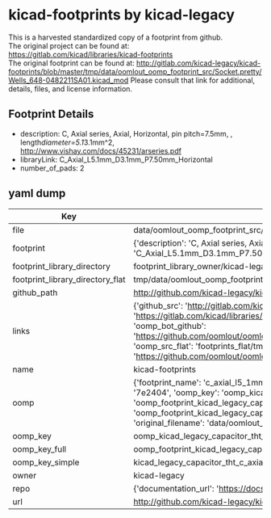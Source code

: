 # kicad-footprints by kicad-legacy  
This is a harvested standardized copy of a footprint from github.  
The original project can be found at:  
https://gitlab.com/kicad/libraries/kicad-footprints  
The original footprint can be found at:
http://gitlab.com/kicad-legacy/kicad-footprints/blob/master/tmp/data/oomlout_oomp_footprint_src/Socket.pretty/Wells_648-0482211SA01.kicad_mod
Please consult that link for additional, details, files, and license information.  
## Footprint Details
* description: C, Axial series, Axial, Horizontal, pin pitch=7.5mm, , length*diameter=5.1*3.1mm^2, http://www.vishay.com/docs/45231/arseries.pdf  
* libraryLink: C_Axial_L5.1mm_D3.1mm_P7.50mm_Horizontal  
* number_of_pads: 2  
## yaml dump  
| Key | Value |  
| --- | --- |  
| file | data/oomlout_oomp_footprint_src/kicad-footprints/Capacitor_THT.pretty/C_Axial_L5.1mm_D3.1mm_P7.50mm_Horizontal.kicad_mod |  
| footprint | {'description': 'C, Axial series, Axial, Horizontal, pin pitch=7.5mm, , length*diameter=5.1*3.1mm^2, http://www.vishay.com/docs/45231/arseries.pdf', 'libraryLink': 'C_Axial_L5.1mm_D3.1mm_P7.50mm_Horizontal', 'number_of_pads': 2} |  
| footprint_library_directory | footprint_library_owner/kicad-legacy_kicad-footprints |  
| footprint_library_directory_flat | tmp/data/oomlout_oomp_footprint_src/footprints_flat/kicad_legacy_capacitor_tht_c_axial_l5_1mm_d3_1mm_p7_50mm_horizontal/working |  
| github_path | http://github.com/kicad-legacy/kicad-footprints/blob/master/tmp/data/oomlout_oomp_footprint_src/Capacitor_THT.pretty/C_Axial_L5.1mm_D3.1mm_P7.50mm_Horizontal.kicad_mod |  
| links | {'github_src': 'http://gitlab.com/kicad-legacy/kicad-footprints/blob/master/tmp/data/oomlout_oomp_footprint_src/Socket.pretty/Wells_648-0482211SA01.kicad_mod', 'github_src_repo': 'https://gitlab.com/kicad/libraries/kicad-footprints', 'oomp_bot': 'tmp/data/oomlout_oomp_footprint_src/footprints/kicad_legacy_capacitor_tht_c_axial_l5_1mm_d3_1mm_p7_50mm_horizontal/working', 'oomp_bot_github': 'https://github.com/oomlout/oomlout_oomp_footprint_bot/tree/main/tmp/data/oomlout_oomp_footprint_src/footprints/kicad_legacy_capacitor_tht_c_axial_l5_1mm_d3_1mm_p7_50mm_horizontal/working', 'oomp_src_flat': 'footprints_flat/tmp/data/oomlout_oomp_footprint_src/footprints_flat/kicad_legacy_capacitor_tht_c_axial_l5_1mm_d3_1mm_p7_50mm_horizontal/working', 'oomp_src_flat_github': 'https://github.com/oomlout/oomlout_oomp_footprint_src/tree/main/tmp/data/oomlout_oomp_footprint_src/footprints_flat/kicad_legacy_capacitor_tht_c_axial_l5_1mm_d3_1mm_p7_50mm_horizontal/working'} |  
| name | kicad-footprints |  
| oomp | {'footprint_name': 'c_axial_l5_1mm_d3_1mm_p7_50mm_horizontal', 'library_name': 'capacitor_tht', 'md5': '7e24046dc0ff56dd11d4c4cf23f85313', 'md5_10': '7e24046dc0', 'md5_5': '7e240', 'md5_6': '7e2404', 'oomp_key': 'oomp_kicad_legacy_capacitor_tht_c_axial_l5_1mm_d3_1mm_p7_50mm_horizontal', 'oomp_key_extra': 'oomp_footprint_kicad_legacy_capacitor_tht_c_axial_l5_1mm_d3_1mm_p7_50mm_horizontal', 'oomp_key_full': 'oomp_footprint_kicad_legacy_capacitor_tht_c_axial_l5_1mm_d3_1mm_p7_50mm_horizontal_7e2404', 'oomp_key_simple': 'kicad_legacy_capacitor_tht_c_axial_l5_1mm_d3_1mm_p7_50mm_horizontal', 'original_filename': 'data/oomlout_oomp_footprint_src/kicad-footprints/Capacitor_THT.pretty/C_Axial_L5.1mm_D3.1mm_P7.50mm_Horizontal.kicad_mod', 'owner_name': 'kicad_legacy'} |  
| oomp_key | oomp_kicad_legacy_capacitor_tht_c_axial_l5_1mm_d3_1mm_p7_50mm_horizontal |  
| oomp_key_full | oomp_footprint_kicad_legacy_capacitor_tht_c_axial_l5_1mm_d3_1mm_p7_50mm_horizontal |  
| oomp_key_simple | kicad_legacy_capacitor_tht_c_axial_l5_1mm_d3_1mm_p7_50mm_horizontal |  
| owner | kicad-legacy |  
| repo | {'documentation_url': 'https://docs.github.com/rest/repos/repos#get-a-repository', 'message': 'Not Found'} |  
| url | http://github.com/kicad-legacy/kicad-footprints |  

